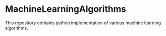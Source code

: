 # MachineLearningAlgorithms
This repository contains python implementation of various machine learning algorithms.
